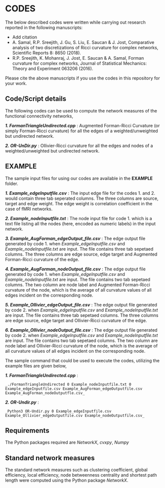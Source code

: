 # CODES
The below described codes were written while carrying out research reported in the following manuscripts:
* Add citation
* A. Samal, R.P. Sreejith, J. Gu, S. Liu, E. Saucan & J. Jost, Comparative analysis of two discretizations of Ricci curvature for complex networks, Scientific Reports 8: 8650 (2018).
* R.P. Sreejith, K. Mohanraj, J. Jost, E. Saucan & A. Samal, Forman curvature for complex networks, Journal of Statistical Mechanics: Theory and Experiment 063206 (2016).

Please cite the above manuscripts if you use the codes in this repository for your work.

## Code/Script details

The following codes can be used to compute the network measures of the functional connectivity networks,

_**1. FormanTriangleUndirected.cpp**_ : Augmented Forman-Ricci Curvature (or simply Forman-Ricci curvature) for all the edges of a weighted/unweighted but undirected network.

_**2. OR-UnDir.py**_ : Ollivier-Ricci curvature for all the edges and nodes of a weighted/unweighted but undirected network.

## EXAMPLE

The sample input files for using our codes are available in the **EXAMPLE** folder.

_**1. Example_edgeInputfile.csv**_ : The input edge file for the codes 1. and 2. would contain three tab seperated columns. The three columns are source, target and edge weight. The edge weight is correlation coefficient in the case of fMRI networks.

_**2. Example_nodeInputfile.txt**_ : The node input file for code 1. which is a text file listing all the nodes (here, encoded as numeric labels) in the input network.

_**3. Example_AugForman_edgeOutput_file.csv**_ : The edge output file generated by code 1. when _Example_edgeInputfile.csv_ and _Example_nodeInputfile.txt_ are input. The file contains three tab sepetaed columns. The three columns are edge source, edge target and Augmented Forman-Ricci curvature of the edge.

_**4. Example_AugForman_nodeOutput_file.csv**_ : The edge output file generated by code 1. when _Example_edgeInputfile.csv_ and _Example_nodeInputfile.txt_ are input. The file contains two tab sepetaed columns. The two column are node label and Augmented Forman-Ricci curvature of the node, which is the average of all curvature values of all edges incident on the corresponding node.

_**5. Example_Ollivier_edgeOutput_file.csv**_ : The edge output file generated by code 2. when _Example_edgeInputfile.csv_ and _Example_nodeInputfile.txt_ are input. The file contains three tab sepetaed columns. The three columns are edge source, edge target and Ollivier-Ricci curvature of the edge.

_**6. Example_Ollivier_nodeOutput_file.csv**_ : The edge output file generated by code 2. when _Example_edgeInputfile.csv_ and _Example_nodeInputfile.txt_ are input. The file contains two tab sepetaed columns. The two column are node label and Ollivier-Ricci curvature of the node, which is the average of all curvature values of all edges incident on the corresponding node.

The sample command that could be used to execute the codes, utilizing the example files are given below,

_**1. FormanTriangleUndirected.cpp**_ : 

    _./FormanTriangleUndirected 0 Example_nodeInputfile.txt 0 Example_edgeInputfile.csv Example_AugForman_edgeOutputfile.csv Example_AugForman_nodeOutputfle.csv_

_**2. OR-Undir.py**_ : 

    _Python3 OR-Undir.py 0 Example_edgeInputfile.csv Example_Ollivier_edgeOutputfile.csv Example_nodeOutputfile.csv_

## Requirements

The Python packages required are _NetworkX_, _cvxpy_, _Numpy_

## Standard network measures
The standard network measures such as clustering coefficient, global efficiency, local efficiency, node betweenness centrality and shortest path length were computed using the Python package _NetworkX_.

